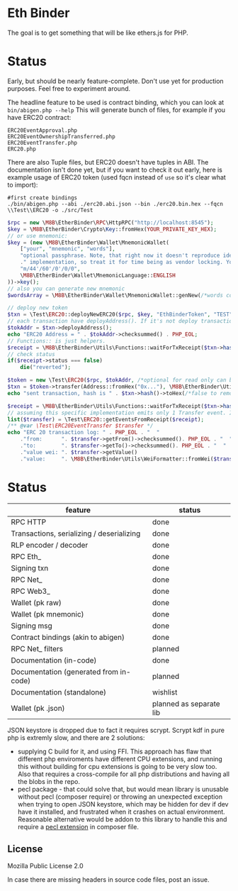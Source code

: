 # Eth Binder

The goal is to get something that will be like ethers.js for PHP.

# Status

Early, but should be nearly feature-complete. Don't use yet for production purposes. Feel free to experiment around.

The headline feature to be used is contract binding, which you can look at `bin/abigen.php --help`
This will generate bunch of files, for example if you have ERC20 contract:
```
ERC20EventApproval.php
ERC20EventOwnershipTransferred.php
ERC20EventTransfer.php
ERC20.php
```
There are also Tuple files, but ERC20 doesn't have tuples in ABI.
The documentation isn't done yet, but if you want to check it out early, here is example usage of ERC20 token (used
fqcn instead of `use` so it's clear what to import):
```shell
#first create bindings
./bin/abigen.php --abi ./erc20.abi.json --bin ./erc20.bin.hex --fqcn \\Test\\ERC20 -o ./src/Test
```
```php
$rpc = new \M8B\EtherBinder\RPC\HttpRPC("http://localhost:8545");
$key = \M8B\EtherBinder\Crypto\Key::fromHex(YOUR_PRIVATE_KEY_HEX);
// or use mnemonic:
$key = (new \M8B\EtherBinder\Wallet\MnemonicWallet(
	["your", "mnemonic", "words"],
	"optional passphrase. Note, that right now it doesn't reproduce identical private keys as different"
	." implementation, so treat it for time being as vendor locking. You can always export key into raw hex", //optional
	"m/44'/60'/0'/0/0",
	\M8B\EtherBinder\Wallet\MnemonicLanguage::ENGLISH
))->key();
// also you can generate new mnemonic
$wordsArray = \M8B\EtherBinder\Wallet\MnemonicWallet::genNew(/*words count default 24*/24 /*, language default english*/);

// deploy new token
$txn = \Test\ERC20::deployNewERC20($rpc, $key, "EthBinderToken", "TEST");
// each transaction have deployAddress(). If it's not deploy transaction, 0x000... will be returned
$tokAddr = $txn->deployAddress();
echo "ERC20 Address = " . $tokAddr->checksummed() . PHP_EOL;
// Functions:: is just helpers.
$receipt = \M8B\EtherBinder\Utils\Functions::waitForTxReceipt($txn->hash(), $rpc, 120, 250);
// check status
if($receipt->status === false)
    die("reverted");

$token = new \Test\ERC20($rpc, $tokAddr, /*optional for read only can be null*/$key);
$txn = $token->transfer(Address::fromHex("0x..."), \M8B\EtherBinder\Utils\WeiFormatter::fromHuman("123"));
echo "sent transaction, hash is " . $txn->hash()->toHex(/*false to remove 0x*/) . PHP_EOL;

$receipt = \M8B\EtherBinder\Utils\Functions::waitForTxReceipt($txn->hash(), $rpc, 120, 250);
// assuming this specific implementation emits only 1 Transfer event. It's up to ERC20 implementation
list($transfer) = \Test\ERC20::getEventsFromReceipt($receipt);
/** @var \Test\ERC20EventTransfer $transfer */
echo "ERC 20 transaction log: " . PHP_EOL . "  "
    ."from:      ". $transfer->getFrom()->checksummed(). PHP_EOL . "  "
    ."to:        ". $transfer->getTo()->checksummed(). PHP_EOL . "  "
    ."value wei: ". $transfer->getValue()
    ."value:     ". \M8B\EtherBinder\Utils\WeiFormatter::fromWei($transfer->getValue(), 4).PHP_EOL;
```

# Status

| feature                                   | status                  |
|-------------------------------------------|-------------------------|
| RPC HTTP                                  | done                    |
| Transactions, serializing / deserializing | done                    |
| RLP encoder / decoder                     | done                    |
| RPC Eth_                                  | done                    |
| Signing txn                               | done                    |
| RPC Net_                                  | done                    |
| RPC Web3_                                 | done                    |
| Wallet (pk raw)                           | done                    |
| Wallet (pk mnemonic)                      | done                    |
| Signing msg                               | done                    |
| Contract bindings (akin to abigen)        | done                    |
| RPC Net_ filters                          | planned                 |
| Documentation (in-code)                   | done                    |
| Documentation (generated from in-code)    | planned                 |
| Documentation (standalone)                | wishlist                |
| Wallet (pk .json)                         | planned as separate lib |

JSON keystore is dropped due to fact it requires scrypt. Scrypt kdf in pure php is extremly slow, and there are 2 solutions:
- supplying C build for it, and using FFI. This approach has flaw that different php enviroments have different CPU extensions,
  and running this without building for cpu extensions is going to be very slow too. Also that requires a cross-compile for all
  php distributions and having all the blobs in the repo.
- pecl package - that could solve that, but would mean library is unusable without pecl (composer require) or throwing an
  unexpected exception when trying to open JSON keystore, which may be hidden for dev if dev have it installed, and
  frustrated when it crashes on actual environment. Reasonable alternative would be addon to this library to handle
  this and require a [pecl extension](https://pecl.php.net/package/scrypt) in composer file.


## License

Mozilla Public License 2.0

In case there are missing headers in source code files, post an issue. 
